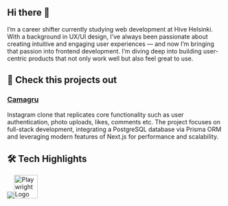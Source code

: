 ## Hi there 👋
I’m a career shifter currently studying web development at Hive Helsinki. With a background in UX/UI design, I’ve always been passionate about creating intuitive and engaging user experiences — and now I’m bringing that passion into frontend development. I’m diving deep into building user-centric products that not only work well but also feel great to use.

## 🚀 Check this projects out
### [Camagru](https://github.com/vkuznets23/camagru.git)
Instagram clone that replicates core functionality such as user authentication, photo uploads, likes, comments etc. The project focuses on full-stack development, integrating a PostgreSQL database via Prisma ORM and leveraging modern features of Next.js for performance and scalability.


## 🛠️ Tech Highlights
![](https://skillicons.dev/icons?i=html,css,javascript,typescript,c,cpp,react,nodejs,express,nextjs,postman,jest)<img src="https://playwright.dev/img/playwright-logo.svg" width="55" alt="Playwright Logo">



